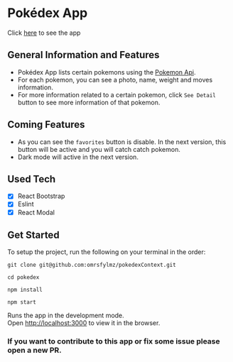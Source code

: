 # Pokédex App

Click [here](pokedexapp.vercel.app) to see the app

## General Information and Features

- Pokédex App lists certain pokemons using the [Pokemon Api](https://pokeapi.co).
- For each pokemon, you can see a photo, name, weight and moves information.
- For more information related to a certain pokemon, click `See Detail` button to see more information of that pokemon.

## Coming Features

- As you can see the `favorites` button is disable. In the next version, this button will be active and you will catch catch pokemon.
- Dark mode will active in the next version.

## Used Tech

- [x] React Bootstrap
- [x] Eslint
- [x] React Modal

## Get Started

To setup the project, run the following on your terminal in the order:

```
git clone git@github.com:omrsfylmz/pokedexContext.git
```

```
cd pokedex
```

```
npm install
```

```
npm start
```

Runs the app in the development mode.<br />
Open [http://localhost:3000](http://localhost:3000) to view it in the browser.

### If you want to contribute to this app or fix some issue please open a new PR.
